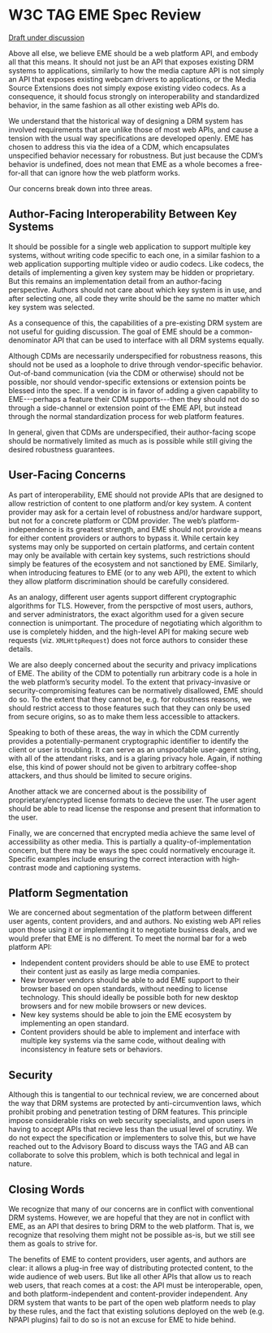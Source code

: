 # W3C TAG EME Spec Review

[Draft under discussion](https://dvcs.w3.org/hg/html-media/raw-file/tip/encrypted-media/encrypted-media.html)

Above all else, we believe EME should be a web platform API, and embody all that this means. It should not just be an API that exposes existing DRM systems to applications, similarly to how the media capture API is not simply an API that exposes existing webcam drivers to applications, or the Media Source Extensions does not simply expose existing video codecs. As a consequence, it should focus strongly on interoperability and standardized behavior, in the same fashion as all other existing web APIs do.

We understand that the historical way of designing a DRM system has involved requirements that are unlike those of most web APIs, and cause a tension with the usual way specifications are developed openly.  EME has chosen to address this via the idea of a CDM, which encapsulates unspecified behavior necessary for robustness. But just because the CDM’s behavior is undefined, does not mean that EME as a whole becomes a  free-for-all that can ignore how the web platform works.

Our concerns break down into three areas.

## Author-Facing Interoperability Between Key Systems

It should be possible for a single web application to support multiple key systems, without writing code specific to each one, in a similar fashion to a web application supporting multiple video or audio codecs. Like codecs, the details of implementing a given key system may be hidden or proprietary. But this remains an implementation detail from an author-facing perspective. Authors should not care about which key system is in use, and after selecting one, all code they write should be the same no matter which key system was selected.

As a consequence of this, the capabilities of a pre-existing DRM system are not useful for guiding discussion. The goal of EME should be a common-denominator API that can be used to interface with all DRM systems equally.

Although CDMs are necessarily underspecified for robustness reasons, this should not be used as a loophole to drive through vendor-specific behavior. Out-of-band communication (via the CDM or otherwise) should not be possible, nor should vendor-specific extensions or extension points be blessed into the spec. If a vendor is in favor of adding a given capability to EME---perhaps a feature their CDM supports---then they should not do so through a side-channel or extension point of the EME API, but instead through the normal standardization process for web platform features.

In general, given that CDMs are underspecified, their author-facing scope should be normatively limited as much as is possible while still giving the desired robustness guarantees.

## User-Facing Concerns

As part of interoperability, EME should not provide APIs that are designed to allow restriction of content to one platform and/or key system. A content provider may ask for a certain level of robustness and/or hardware support, but not for a concrete platform or CDM provider. The web’s platform-independence is its greatest strength, and EME should not provide a means for either content providers or authors to bypass it. While certain key systems may only be supported on certain platforms, and certain content may only be available with certain key systems, such restrictions should simply be features of the ecosystem and not sanctioned by EME. Similarly, when introducing features to EME (or to any web API), the extent to which they allow platform discrimination should be carefully considered.

As an analogy, different user agents support different cryptographic algorithms for TLS. However, from the perspctive of most users, authors, and server administrators, the exact algorithm used for a given secure connection is unimportant. The procedure of negotiating which algorithm to use is completely hidden, and the high-level API for making secure web requests (viz. `XMLHttpRequest`) does not force authors to consider these details.

We are also deeply concerned about the security and privacy implications of EME. The ability of the CDM to potentially run arbitrary code is a hole in the web platform’s security model. To the extent that privacy-invasive or security-compromising features can be normatively disallowed, EME should do so. To the extent that they cannot be, e.g. for robustness reasons, we should restrict access to those features such that they can only be used from secure origins, so as to make them less accessible to attackers.

Speaking to both of these areas, the way in which the CDM currently provides a potentially-permanent cryptographic identifier to identify the client or user is troubling. It can serve as an unspoofable user-agent string, with all of the attendant risks, and is a glaring privacy hole. Again, if nothing else, this kind of power should not be given to arbitrary coffee-shop attackers, and thus should be limited to secure origins.

Another attack we are concerned about is the possibility of proprietary/encrypted license formats to decieve the user. The user agent should be able to read license the response and present that information to the user.

Finally, we are concerned that encrypted media achieve the same level of accessibility as other media. This is partially a quality-of-implementation concern, but there may be ways the spec could normatively encourage it. Specific examples include ensuring the correct interaction with high-contrast mode and captioning systems.

## Platform Segmentation

We are concerned about segmentation of the platform between different user agents, content providers, and and authors. No existing web API relies upon those using it or implementing it to negotiate business deals, and we would prefer that EME is no different. To meet the normal bar for a web platform API:

- Independent content providers should be able to use EME to protect their content just as easily as large media companies.
- New browser vendors should be able to add EME support to their browser based on open standards, without needing to license technology. This should ideally be possible both for new desktop browsers and for new mobile browsers or new devices.
- New key systems should be able to join the EME ecosystem by implementing an open standard.
- Content providers should be able to implement and interface with multiple key systems via the same code, without dealing with inconsistency in feature sets or behaviors.

## Security

Although this is tangential to our technical review, we are concerned about the way that DRM systems are protected by anti-circumvention laws, which prohibit probing and penetration testing of DRM features. This principle impose considerable risks on web security specialists, and upon users in having to accept APIs that recieve less than the usual level of scrutiny. We do not expect the specification or implementers to solve this, but we have reached out to the Advisory Board to discuss ways the TAG and AB can collaborate to solve this problem, which is both technical and legal in nature.

## Closing Words

We recognize that many of our concerns are in conflict with conventional DRM systems. However, we are hopeful that they are not in conflict with EME, as an API that desires to bring DRM to the web platform. That is, we recognize that resolving them might not be possible as-is, but we still see them as goals to strive for.

The benefits of EME to content providers, user agents, and authors are clear: it allows a plug-in free way of distributing protected content, to the wide audience of web users. But like all other APIs that allow us to reach web users, that reach comes at a cost: the API must be interoperable, open, and both platform-independent and content-provider independent. Any DRM system that wants to be part of the open web platform needs to play by these rules, and the fact that existing solutions deployed on the web (e.g. NPAPI plugins) fail to do so is not an excuse for EME to hide behind.
